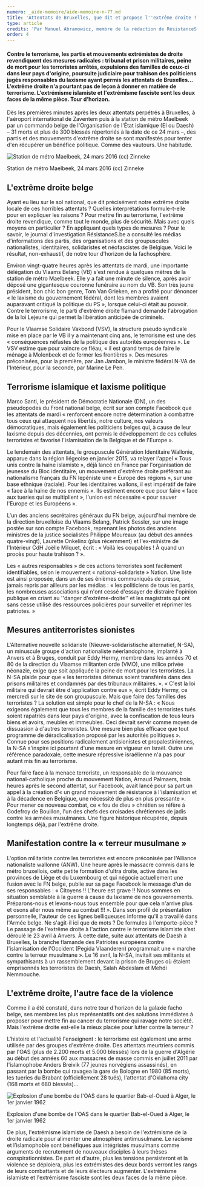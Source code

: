 ```yaml
---
numero: _aide-memoire/aide-memoire-n-77.md
title: 'Attentats de Bruxelles, que dit et propose l''extrême droite ?'
type: article
credits: 'Par Manuel Abramowicz, membre de la rédaction de RésistanceS.be'
order: 4
---
```

#### Contre le terrorisme, les partis et mouvements extrémistes de droite revendiquent des mesures radicales : tribunal et prison militaires, peine de mort pour les terroristes arrêtés, expulsions des familles de ceux-ci dans leur pays d'origine, poursuite judiciaire pour trahison des politiciens jugés responsables du laxisme ayant permis les attentats de Bruxelles... L'extrême droite n'a pourtant pas de leçon à donner en matière de terrorisme. L'extrémisme islamiste et l'extrémisme fasciste sont les deux faces de la même pièce. Tour d’horizon.

Dès les premières minutes après les deux attentats perpétrés à Bruxelles, à l'aéroport international de Zaventem puis à la station de métro Maelbeek par un commando belge de l'Organisation de l'État islamique (EI ou Daesh) – 31 morts et plus de 300 blessés répertoriés à la date de ce 24 mars –, des partis et des mouvements d'extrême droite se sont manifestés pour tenter d'en récupérer un bénéfice politique. Comme des vautours. Une habitude.

![Station de métro Maelbeek, 24 mars 2016 (cc) Zinneke](/assets/uploads/am-77-maelbeek-metro-entrance-after-march-2016-brussels-attacks-2016-03-24.jpg)

<span class="img-copyright"> Station de métro Maelbeek, 24 mars 2016 (cc) Zinneke </span>

## L'extrême droite belge

Ayant eu lieu sur le sol national, que dit précisément notre extrême droite locale de ces horribles attentats ? Quelles interprétations formule-t-elle pour en expliquer les raisons ? Pour mettre fin au terrorisme, l'extrême droite revendique, comme tout le monde, plus de sécurité. Mais avec quels moyens en particulier ? En appliquant quels types de mesures ? Pour le savoir, le journal d'investigation RésistanceS.be a consulté les médias d'informations des partis, des organisations et des groupuscules nationalistes, identitaires, solidaristes et néofascistes de Belgique. Voici le résultat, non-exhaustif, de notre tour d'horizon de la fachosphère.

Environ vingt-quatre heures après les attentats de mardi, une importante délégation du Vlaams Belang (VB) s'est rendue à quelques mètres de la station de métro Maelbeek. Elle y a fait une minute de silence, après avoir déposé une gigantesque couronne funéraire au nom du VB. Son très jeune président, bon chic bon genre, Tom Van Grieken, en a profité pour dénoncer « le laxisme du gouvernement fédéral, dont les membres avaient auparavant critiqué la politique du PS », lorsque celui-ci était au pouvoir. Contre le terrorisme, le parti d'extrême droite flamand demande l'abrogation de la loi Lejeune qui permet la libération anticipée de criminels.

Pour le Vlaamse Solidaire Vakbond (VSV), la structure pseudo syndicale mise en place par le VB il y a maintenant cinq ans, le terrorisme est une des « conséquences néfastes de la politique des autorités européennes ». Le VSV estime que pour vaincre ce fléau, « il est grand temps de faire le ménage à Molenbeek et de fermer les frontières ». Des mesures préconisées, pour la première, par Jan Jambon, le ministre fédéral N-VA de l'Intérieur, pour la seconde, par Marine Le Pen.

## Terrorisme islamique et laxisme politique

Marco Santi, le président de Démocratie Nationale (DN), un des pseudopodes du Front national belge, écrit sur son compte Facebook que les attentats de mardi « renforcent encore notre détermination à combattre tous ceux qui attaquent nos libertés, notre culture, nos valeurs démocratiques, mais également les politiciens belges qui, à cause de leur laxisme depuis des décennies, ont permis le développement de ces cellules terroristes et favorisé l'islamisation de la Belgique et de l'Europe ».

Le lendemain des attentats, le groupuscule Génération Identitaire Wallonie, apparue dans la région liégeoise en janvier 2015, va relayer l'appel « Tous unis contre la haine islamiste », déjà lancé en France par l'organisation de jeunesse du Bloc identitaire, un mouvement d'extrême droite préférant au nationalisme français du FN lepéniste une « Europe des régions », sur une base ethnique (raciale). Pour les identitaires wallons, il est impératif de faire « face à la haine de nos ennemis ». Ils estiment encore que pour faire « face aux tueries qui se multiplient », l'union est nécessaire « pour sauver l'Europe et les Européens ».

L'un des anciens secrétaires généraux du FN belge, aujourd'hui membre de la direction bruxelloise du Vlaams Belang, Patrick Sessler, sur une image postée sur son compte Facebook, reprenant les photos des anciens ministres de la justice socialistes Philippe Moureaux (au début des années quatre-vingt), Laurette Onkelinx (plus récemment) et l'ex-ministre de l'Intérieur CdH Joëlle Milquet, écrit : « Voilà les coupables ! À quand un procès pour haute trahison ? ».

Les « autres responsables » de ces actions terroristes sont facilement identifiables, selon le mouvement « national-solidariste » Nation. Une liste est ainsi proposée, dans un de ses énièmes communiqués de presse, jamais repris par ailleurs par les médias : « les politiciens de tous les partis, les nombreuses associations qui n'ont cessé d'essayer de distraire l'opinion publique en criant au ''danger d'extrême-droite'' et les magistrats qui ont sans cesse utilisé des ressources policières pour surveiller et réprimer les patriotes. » 

## Mesures antiterroristes sionistes

L'Alternative nouvelle solidariste (Nieuwe-solidaristische alternatief, N-SA), un minuscule groupe d'action nationaliste néerlandophone, implanté à Anvers et à Bruges, conduit par Eddy Hermy, membre dans les années 70 et 80 de la direction du Vlaamse militanten orde (VMO), une milice privée néonazie, exige que soit appliquée la peine de mort pour les terroristes. La N-SA plaide pour que « les terroristes détenus soient transférés dans des prisons militaires et condamnés par des tribunaux militaires. ». « C'est la loi militaire qui devrait être d'application contre eux », écrit Eddy Hermy, ce mercredi sur le site de son groupuscule. Mais que faire des familles des terroristes ? La solution est simple pour le chef de la N-SA : « Nous exigeons également que tous les membres de la famille des terroristes tués soient rapatriés dans leur pays d'origine, avec la confiscation de tous leurs biens et avoirs, meubles et immeubles. Ceci devrait servir comme moyen de dissuasion à d'autres terroristes. Une mesure bien plus efficace que tout programme de déradicalisation proposé par les autorités politiques ». Connue pour ses positions radicalement antisionistes et propalestiniennes, la N-SA s'inspire ici pourtant d'une mesure en vigueur en Israël. Outre une référence paradoxale, cette mesure répressive israélienne n'a pas pour autant mis fin au terrorisme.

Pour faire face à la menace terroriste, un responsable de la mouvance national-catholique proche du mouvement Nation, Arnaud Palmaers, trois heures après le second attentat, sur Facebook, avait lancé pour sa part un appel à la création d'« un grand mouvement de résistance à l'islamisation et à la décadence en Belgique, une nécessité de plus en plus pressante ». Pour mener ce nouveau combat, ce « fou de dieu » chrétien se réfère à ‎Godefroy de Bouillon, l'un des chefs des croisades chrétiennes de jadis contre les armées musulmanes. Une figure historique récupérée, depuis longtemps déjà, par l'extrême droite.

## Manifestation contre la « terreur musulmane »

L'option militariste contre les terroristes est encore préconisée par l'Alliance nationaliste wallonne (ANW). Une heure après le massacre commis dans le métro bruxellois, cette petite formation d'ultra droite, active dans les provinces de Liège et du Luxembourg et qui négocie actuellement une fusion avec le FN belge, publie sur sa page Facebook le message d'un de ses responsables : « Citoyens !! L'heure est grave !! Nous sommes en situation semblable à la guerre à cause du laxisme de nos gouvernements. Préparons-nous et levons-nous tous ensemble pour que cela n'arrive plus et osons aller nous même au combat !!! ». Dans son profil de présentation personnelle, l'auteur de ces lignes belliqueuses informe qu'il a travaillé dans l'Armée belge.
Ne s'agit-il ici que de mots ? De formules à l'emporte-pièce ? Le passage de l'extrême droite à l'action contre le terrorisme islamiste s’est déroulé le 23 avril à Anvers. À cette date, suite aux attentats de Daesh à Bruxelles, la branche flamande des Patriotes européens contre l'islamisation de l'Occident (Pegida Vlaanderen) programmait une « marche contre la terreur musulmane ». Le 16 avril, la N-SA, invitait ses militants et sympathisants à un rassemblement devant la prison de Bruges où étaient emprisonnés les terroristes de Daesh, Salah Abdeslam et Mehdi Nemmouche.

## L'extrême droite, l'autre face de la violence

Comme il a été constaté, dans notre tour d'horizon de la galaxie facho belge, ses membres les plus représentatifs ont des solutions immédiates à proposer pour mettre fin au cancer du terrorisme qui ravage notre société. Mais l'extrême droite est-elle la mieux placée pour lutter contre la terreur ?

L'histoire et l'actualité l'enseignent : le terrorisme est également une arme utilisée par des groupes d'extrême droite. Des attentats meurtriers commis par l'OAS (plus de 2.200 morts et 5.000 blessés) lors de la guerre d'Algérie au début des années 60 aux massacres de masse commis en juillet 2011 par l'islamophobe Anders Breivik (77 jeunes norvégiens assassinés), en passant par la bombe qui ravagea la gare de Bologne en 1980 (85 morts), les tueries du Brabant (officiellement 28 tués), l'attentat d'Oklahoma city (168 morts et 680 blessés)... 



![Explosion d'une bombe de l'OAS dans le quartier Bab-el-Oued à Alger, le 1er janvier 1962](/assets/uploads/am-77-explosion-d-une-bome-de-l-oas-dans-le-quartir-bab-el-oued-a-alger-01011962.jpg)

<span class="img-copyright"> Explosion d'une bombe de l'OAS dans le quartier Bab-el-Oued à Alger, le 1er janvier 1962 </span>

De plus, l'extrémisme islamiste de Daesh a besoin de l'extrémisme de la droite radicale pour alimenter une atmosphère antimusulmane. Le racisme et l’islamophobie sont bénéfiques aux intégristes musulmans comme arguments de recrutement de nouveaux disciples à leurs thèses conspirationnistes. De part et d'autre, plus les tensions persisteront et la violence se déploiera, plus les extrémistes des deux bords verront les rangs de leurs combattants et de leurs électeurs augmenter. L'extrémisme islamiste et l'extrémisme fasciste sont les deux faces de la même pièce.
